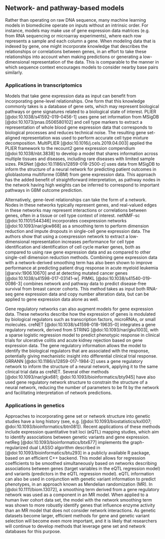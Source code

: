 ## Network- and pathway-based models

Rather than operating on raw DNA sequence, many machine learning models in biomedicine operate on inputs without an intrinsic order.
For instance, models may make use of gene expression data matrices (e.g. from RNA sequencing or microarray experiments), where each row represents a sample and each column a gene.
When modeling data that is indexed by gene, one might incorporate knowledge that describes the relationships or correlations between genes, in an effort to take these relationships into account when making predictions or generating a low-dimensional representation of the data.
This is comparable to the manner in which sequence context encourages models to consider nearby base pairs similarly.

### Applications in transcriptomics

Models that take gene expression data as input can benefit from incorporating gene-level relationships.
One form that this knowledge commonly takes is a database of gene sets, which may represent biological pathways or gene signatures related to a biological state of interest.
PLIER [@doi:10.1038/s41592-019-0456-1] uses gene set information from MSigDB [@doi:10.1073/pnas.0506580102] and cell type markers to extract a representation of whole blood gene expression data that corresponds to biological processes and reduces technical noise.
The resulting gene set-aligned representation was used to perform accurate cell type mixture decomposition.
MultiPLIER [@doi:10.1016/j.cels.2019.04.003] applied the PLIER framework to the recount2 gene expression compendium [@doi:10.1038/nbt.3838] to develop a model that shares information across multiple tissues and diseases, including rare diseases with limited sample sizes.
PASNet [@doi:10.1186/s12859-018-2500-z] uses data from MSigDB to inform the structure of a neural network for predicting patient outcomes in glioblastoma multiforme (GBM) from gene expression data.
This approach has the added benefit of straightforward interpretation, as pathway nodes in the network having high weights can be inferred to correspond to important pathways in GBM outcome prediction.

Alternatively, gene-level relationships can take the form of a network.
Nodes in these networks typically represent genes, and real-valued edges in these networks may represent interactions or correlations between genes, often in a tissue or cell type context of interest.
netNMF-sc [@doi:10.1101/544346] incorporates coexpression networks [@doi:10.1093/nar/gkw868] as a smoothing term to perform dimension reduction and impute dropouts in single-cell gene expression data.
The authors show that using a coexpression network to extract a low-dimensional representation increases performance for cell type identification and identification of cell cycle marker genes, both as compared to using raw gene expression data and as compared to other single-cell dimension reduction methods.
Combining gene expression data with a network-derived smoothing term has also been shown to improve performance at predicting patient drug response in acute myeloid leukemia [@arxiv:1906.10670] and at detecting mutated cancer genes [@doi:10.1038/s41598-017-03141-w].
PIMKL [@doi:10.1038/s41540-019-0086-3] combines network and pathway data to predict disease-free survival from breast cancer cohorts.
This method takes as input both RNA-seq gene expression data and copy number alteration data, but can be applied to gene expression data alone as well.

Gene regulatory networks can also augment models for gene expression data.
These networks describe how the expression of genes is modulated by biological regulators such as transcription factors, microRNAs, or small molecules.
creNET [@doi:10.1038/s41598-018-19635-0] integrates a gene regulatory network, derived from STRING [@doi:10.1093/nar/gku1003], with a sparse logistic regression model to predict phenotypic response in clinical trials for ulcerative colitis and acute kidney rejection based on gene expression data.
The gene regulatory information allows the model to identify the biological regulators that are associated with the response, potentially giving mechanistic insight into differential clinical trial response.
GRRANN [@doi:10.1186/s12859-017-1984-2] uses a gene regulatory network to inform the structure of a neural network, applying it to the same clinical trial data as creNET.
Several other methods [@doi:10.1093/nar/gkx681; @doi:10.1093/bioinformatics/bty945] have also used gene regulatory network structure to constrain the structure of a neural network, reducing the number of parameters to be fit by the network and facilitating interpretation of network predictions.

### Applications in genetics

Approaches to incorporating gene set or network structure into genetic studies have a long history (see, e.g. [@doi:10.1093/biostatistics/kxl007; @doi:10.1093/bioinformatics/btn081]).
Recent applications of these methods include expression quantitative trait loci (eQTL) mapping studies, which aim to identify associations between genetic variants and gene expression.
netReg [@doi:10.1093/bioinformatics/btx677] implements the graph-regularized dual LASSO algorithm described in [@doi:10.1093/bioinformatics/btu293] in a publicly available R package, based on an efficient C++ backend.
This model allows for regression coefficients to be smoothed simultaneously based on networks describing associations between genes (target variables in the eQTL regression model) and variants (predictors in the eQTL regression model).
eQTL information can also be used in conjunction with genetic variant information to predict phenotypes, in an approach known as Mendelian randomization (MR).
In [@doi:10.1111/biom.13072], a smoothing term derived from a gene regulatory network was used as a component in an MR model.
When applied to a human liver cohort data set, the model with the network smoothing term was shown to more robustly identify genes that influence enzyme activity than an MR model that does not consider network interactions.
As genetic datasets become larger, efficient methods for gene and genetic variant selection will become even more important, and it is likely that researchers will continue to develop methods that leverage gene set and network databases for this purpose.
